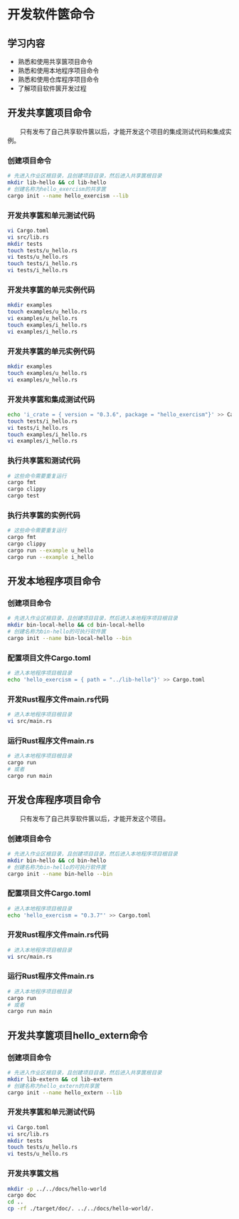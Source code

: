# 开发软件篋命令

## 学习内容
- 熟悉和使用共享篋项目命令
- 熟悉和使用本地程序项目命令
- 熟悉和使用仓库程序项目命令
- 了解项目软件篋开发过程

## 开发共享篋项目命令

　　只有发布了自己共享软件篋以后，才能开发这个项目的集成测试代码和集成实例。

### 创建项目命令
```bash
# 先进入作业区根目录，且创建项目目录，然后进入共享篋根目录
mkdir lib-hello && cd lib-hello
# 创建名称为hello_exercism的共享篋
cargo init --name hello_exercism --lib
```

### 开发共享篋和单元测试代码
```bash
vi Cargo.toml
vi src/lib.rs
mkdir tests
touch tests/u_hello.rs
vi tests/u_hello.rs
touch tests/i_hello.rs
vi tests/i_hello.rs
```

### 开发共享篋的单元实例代码
```bash
mkdir examples
touch examples/u_hello.rs
vi examples/u_hello.rs
touch examples/i_hello.rs
vi examples/i_hello.rs
```

### 开发共享篋的单元实例代码
```bash
mkdir examples
touch examples/u_hello.rs
vi examples/u_hello.rs
```

### 开发共享篋和集成测试代码
```bash
echo 'i_crate = { version = "0.3.6", package = "hello_exercism"}' >> Cargo.toml
touch tests/i_hello.rs
vi tests/i_hello.rs
touch examples/i_hello.rs
vi examples/i_hello.rs
```

### 执行共享篋和测试代码
```bash
# 这些命令需要重复运行
cargo fmt
cargo clippy
cargo test
```

### 执行共享篋的实例代码
```bash
# 这些命令需要重复运行
cargo fmt
cargo clippy
cargo run --example u_hello
cargo run --example i_hello
```

## 开发本地程序项目命令

### 创建项目命令
```bash
# 先进入作业区根目录，且创建项目目录，然后进入本地程序项目根目录
mkdir bin-local-hello && cd bin-local-hello
# 创建名称为bin-hello的可执行软件篋
cargo init --name bin-local-hello --bin
```

### 配置项目文件Cargo.toml
```bash
# 进入本地程序项目根目录
echo 'hello_exercism = { path = "../lib-hello"}' >> Cargo.toml
```

### 开发Rust程序文件main.rs代码
```bash
# 进入本地程序项目根目录
vi src/main.rs
```

### 运行Rust程序文件main.rs
```bash
# 进入本地程序项目根目录
cargo run
# 或者
cargo run main
```

## 开发仓库程序项目命令

　　只有发布了自己共享软件篋以后，才能开发这个项目。

### 创建项目命令
```bash
# 先进入作业区根目录，且创建项目目录，然后进入本地程序项目根目录
mkdir bin-hello && cd bin-hello
# 创建名称为bin-hello的可执行软件篋
cargo init --name bin-hello --bin
```

### 配置项目文件Cargo.toml
```bash
# 进入本地程序项目根目录
echo 'hello_exercism = "0.3.7"' >> Cargo.toml
```

### 开发Rust程序文件main.rs代码
```bash
# 进入本地程序项目根目录
vi src/main.rs
```

### 运行Rust程序文件main.rs
```bash
# 进入本地程序项目根目录
cargo run
# 或者
cargo run main
```

## 开发共享篋项目hello_extern命令

### 创建项目命令
```bash
# 先进入作业区根目录，且创建项目目录，然后进入共享篋根目录
mkdir lib-extern && cd lib-extern
# 创建名称为hello_extern的共享篋
cargo init --name hello_extern --lib
```

### 开发共享篋和单元测试代码
```bash
vi Cargo.toml
vi src/lib.rs
mkdir tests
touch tests/u_hello.rs
vi tests/u_hello.rs
```

### 开发共享篋文档
```bash
mkdir -p ../../docs/hello-world
cargo doc
cd ..
cp -rf ./target/doc/. ../../docs/hello-world/.
```